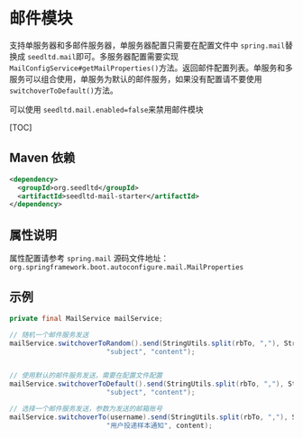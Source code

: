 # 邮件模块

支持单服务器和多邮件服务器，单服务器配置只需要在配置文件中 `spring.mail`替换成 `seedltd.mail`即可。多服务器配置需要实现 `MailConfigService#getMailProperties()`方法。返回邮件配置列表。单服务和多服务可以组合使用，单服务为默认的邮件服务，如果没有配置请不要使用`switchoverToDefault()`方法。

可以使用 `seedltd.mail.enabled=false`来禁用邮件模块

[TOC]

## Maven 依赖

```xml
<dependency>
  <groupId>org.seedltd</groupId>
  <artifactId>seedltd-mail-starter</artifactId>
</dependency>
```

## 属性说明

属性配置请参考 `spring.mail` 源码文件地址：` org.springframework.boot.autoconfigure.mail.MailProperties`

## 示例

```java
private final MailService mailService;

// 随机一个邮件服务发送
mailService.switchoverToRandom().send(StringUtils.split(rbTo, ","), StringUtils.split(rbCc, ","),
                        "subject", "content");


// 使用默认的邮件服务发送，需要在配置文件配置
mailService.switchoverToDefault().send(StringUtils.split(rbTo, ","), StringUtils.split(rbCc, ","),
                        "subject", "content");

// 选择一个邮件服务发送，参数为发送的邮箱账号
mailService.switchoverTo(username).send(StringUtils.split(rbTo, ","), StringUtils.split(rbCc, ","),
                        "用户投递样本通知", content);
```
